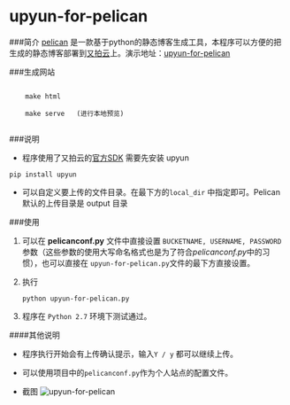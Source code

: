 upyun-for-pelican
=================

###简介
[pelican](https://github.com/getpelican/pelican) 是一款基于python的静态博客生成工具，本程序可以方便的把生成的静态博客部署到[又拍云](https://www.upyun.com/index.html)上。演示地址：[upyun-for-pelican ](http://pelican-for-upyun.b0.upaiyun.com/)

###生成网站
```

    make html
    
    make serve   (进行本地预览)
    
```

###说明

*  程序使用了又拍云的[官方SDK](https://github.com/upyun/python-sdk) 需要先安装 upyun
```
pip install upyun
```

*  可以自定义要上传的文件目录。在最下方的`local_dir` 中指定即可。Pelican默认的上传目录是 output 目录

###使用

1. 可以在 **pelicanconf.py** 文件中直接设置 `BUCKETNAME, USERNAME, PASSWORD` 参数（这些参数的使用大写命名格式也是为了符合*pelicanconf.py*中的习惯），也可以直接在 `upyun-for-pelican.py`文件的最下方直接设置。

2. 执行
    ```
    python upyun-for-pelican.py 
    ```

3. 程序在 `Python 2.7` 环境下测试通过。

####其他说明

* 程序执行开始会有上传确认提示，输入`Y / y` 都可以继续上传。 
* 可以使用项目中的`pelicanconf.py`作为个人站点的配置文件。

* 截图 
![upyun-for-pelican][1]


  [1]: http://moelove.qiniudn.com/2014-05-17%2013:20:56%E7%9A%84%E5%B1%8F%E5%B9%95%E6%88%AA%E5%9B%BE.png